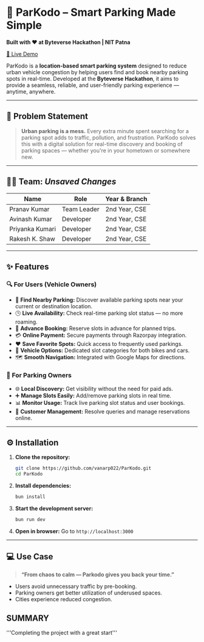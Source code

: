 
# 🚗 ParKodo – Smart Parking Made Simple

**Built with ❤️ at Byteverse Hackathon | NIT Patna**

[🔗 Live Demo](https://par-kodo.vercel.app)

ParKodo is a **location-based smart parking system** designed to reduce urban vehicle congestion by helping users find and book nearby parking spots in real-time. Developed at the **Byteverse Hackathon**, it aims to provide a seamless, reliable, and user-friendly parking experience — anytime, anywhere.

---

## 🧠 Problem Statement

> **Urban parking is a mess.** Every extra minute spent searching for a parking spot adds to traffic, pollution, and frustration. ParKodo solves this with a digital solution for real-time discovery and booking of parking spaces — whether you're in your hometown or somewhere new.

---

## 👨‍💻 Team: *Unsaved Changes*

| Name             | Role               | Year & Branch        |
|------------------|--------------------|----------------------|
| Pranav Kumar       | Team Leader         | 2nd Year, CSE |
| Avinash Kumar      | Developer             | 2nd Year, CSE        |
| Priyanka Kumari    | Developer             | 2nd Year, CSE        |
| Rakesh K. Shaw    | Developer             | 2nd Year, CSE        |

---

## ✨ Features

### 🔍 For Users (Vehicle Owners)
- 📍 **Find Nearby Parking:** Discover available parking spots near your current or destination location.
- 🕒 **Live Availability:** Check real-time parking slot status — no more roaming.
- 📅 **Advance Booking:** Reserve slots in advance for planned trips.
- 💳 **Online Payment:** Secure payments through Razorpay integration.
- ❤️ **Save Favorite Spots:** Quick access to frequently used parkings.
- 🚗 **Vehicle Options:** Dedicated slot categories for both bikes and cars.
- 🗺️ **Smooth Navigation:** Integrated with Google Maps for directions.

### 💼 For Parking Owners
- 🌐 **Local Discovery:** Get visibility without the need for paid ads.
- ➕ **Manage Slots Easily:** Add/remove parking slots in real time.
- 📊 **Monitor Usage:** Track live parking slot status and user bookings.
- 👥 **Customer Management:** Resolve queries and manage reservations online.


---

## ⚙️ Installation

1. **Clone the repository:**
   ```bash
   git clone https://github.com/vanarp022/ParKodo.git
   cd ParKodo
   ```

2. **Install dependencies:**
   ```bash
   bun install
   ```

3. **Start the development server:**
   ```bash
   bun run dev
   ```

4. **Open in browser:**
   Go to `http://localhost:3000`

---

## 💻 Use Case

> **“From chaos to calm — Parkodo gives you back your time.”**

- Users avoid unnecessary traffic by pre-booking.
- Parking owners get better utilization of underused spaces.
- Cities experience reduced congestion.

## **SUMMARY**
'''Completing the project with a great start'''
